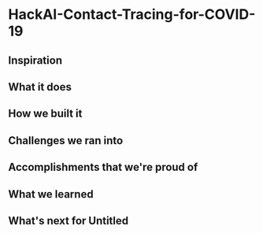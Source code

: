 # HackAI-Contact-Tracing-for-COVID-19

## Inspiration

## What it does

## How we built it

## Challenges we ran into

## Accomplishments that we're proud of

## What we learned

## What's next for Untitled
